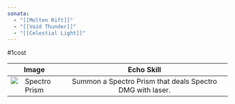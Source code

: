 ```yaml
---
sonata:
  - "[[Molten Rift]]"
  - "[[Void Thunder]]"
  - "[[Celestial Light]]"
---
```

#1cost

|                                          Image                                           |                        Echo Skill                         |
| :--------------------------------------------------------------------------------------: | :-------------------------------------------------------: |
| ![Spectro Prism](https://img.game8.co/3883856/55efec38565850b4a8dec0538f6c3a3b.png/show) | Summon a Spectro Prism that deals Spectro DMG with laser. |
